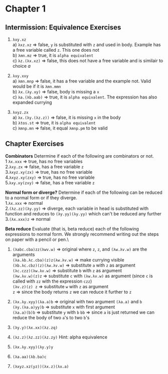 # Chapter 1

## Intermission: Equivalence Exercises

1. `λxy.xz`\
a) `λxz.xz` => false, `y` is substituted with `z` and used in body. Example has a free variable called `z`. This one does not\
b) `λmn.mz` => true, it is `alpha equivalent`\
c) `λz.(λx.xz)` => false, this does not have a free variable and is similair to choice _a_


2. `λxy.xxy`\
a) `λmn.mnp` => false, it has a free variable and the example not. Valid would be if it is `λmn.mmn`\
b) `λx.(λy.xy)` => false, body is missing a `x`\
c) `λa.(λb.aab)` => true, it is `alpha equivalent`. The expression has also expanded currying

3. `λxyz.zx`\
a) `λx.(λy.(λz.z))` => false, it is missing `x` in the body\
b) `λtos.st` => true, it is `alpha equivalent`\
c) `λmnp.mn` => false, it equal `λmnp.pm` to be valid


## Chapter Exercises

**Combinators** Determine if each of the following are combinators or not.\
1 `λx.xxx` => true, has no free variables\
2.`λxy.zx` => false, has a free variable `z`\
3.`λxyz.xy(zx)` => true, has no free variable\
4.`λxyz.xy(zxy)` => true, has no free variable\
5.`λxy.xy(zxy)` => false, has a free variable `z`

**Normal form or diverge?** Determine if each of the following can be reduced to a normal form or if they diverge.\
1.`λx.xxx` => normal\
2.`(λz.zz)(λy.yy)` => diverge, each variable in head is substituted with function and reduces to `(λy.yy)(λy.yy)` which can't be reduced any further\
3.`(λx.xxx)z` => normal

**Beta reduce** Evaluate (that is, beta reduce) each of the following expressions to normal form. We strongly recommend writing out the steps on paper with a pencil or pen.\
1. `(λabc.cba)zz(λwv.w)` => original where `z`, `z`, and `(λw.λv.w)` are the arguments\
`(λa.λb.λc.cba)(z)z(λw.λv.w)` => make currying visible\
`(λb.λc.cbz)(z)(λw.λv.w)` => substitute `a` with `z` as argument\
`(λc.czz)(λw.λv.w)` => substitute `b` with `z` as argument\
`(λw.λv.w)(z)z` => substitute `c` with `(λw.λv.w)` as argument (since `c` is called with `zz` with the expression `czz`)\
`(λv.z)(z) z` => substitute `w` with `z` as argument\
`z` => since the body returns `z` we can reduce it further to `z`

2. `(λx.λy.xyy)(λa.a)b` => original with two argument `(λa.a)` and `b` \
`(λy.(λa.a)yy)b` => substitute `x` with first argument\
`(λa.a)(b)b` => substitute `y` with `b`
`bb` => since `a` is just returned we can reduce the body of two `a`'s to two `b`'s

3. `(λy.y)(λx.xx)(λz.zq)`

4. `(λz.z)(λz.zz)(λz.zy)` Hint: alpha equivalence

5. `(λx.λy.xyy)(λy.y)y`

6. `(λa.aa)(λb.ba)c`

7. `(λxyz.xz(yz))(λx.z)(λx.a)`
